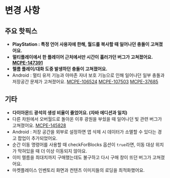 변경 사항
=

주요 핫픽스
-

* **PlayStation : 특정 언어 사용자에 한해, 월드를 복사할 때 일어나던 충돌이 고쳐졌어요.**
* **멀티플레이에서 한 플레이어 근처에서만 시간이 흘러가던 버그가 고쳐졌어요. [MCPE-147391](../BUG)**
* **렐름 플레이/대화 도중 발생하던 충돌이 고쳐졌어요.**
* Android : 멀티 유저 기능과 아마존 자녀 보호 기능으로 인해 일어나던 일부 충돌과 저장공간 문제가 고쳐졌어요. [MCPE-106524](../BUG) [MCPE-107503](../BUG) [MCPE-37685](../BUG)

기타
-
* **다이아몬드 광석의 생성 비율이 줄었어요. (자바 에디션과 일치)**
* 다른 차원에서 오버월드로 돌아온 이후 광원을 부쉈을 때 일어나던 빛 관련 버그가 고쳐졌어요. [MCPE-145828](../BUG)
* Android : 저장 공간을 외부로 설정하면 앱 삭제 시 데이터가 소멸할 수 있다는 경고 팝업이 추가되었어요.
* 순간 이동 명령어를 사용할 때 checkForBlocks 옵션이 `true`라면, 이동 대상 위치가 막혀있을 때 더 이상 이동되지 않아요.
* 이미 렐름을 최대치까지 구매했는데도 불구하고 다시 구매 창이 뜨던 버그가 고쳐졌어요.
* 마켓플레이스 인벤토리 화면과 컨텐츠 이미지들의 로딩을 최적화했어요.